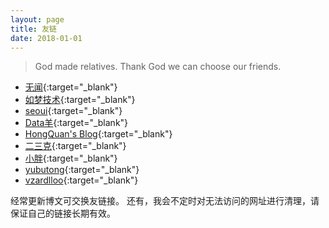 ```yaml
---
layout: page
title: 友链
date: 2018-01-01
---
```


> God made relatives. Thank God we can choose our friends.

* [无闻](https://wuwen.org){:target="_blank"}
* [如梦技术](http://www.dreamlu.net){:target="_blank"}
* [seoui](http://blog.seoui.com){:target="_blank"}
* [Data羊](http://www.datayang.com){:target="_blank"}
* [HongQuan's Blog](https://www.devtool.top){:target="_blank"}
* [二三克](https://blog.show){:target="_blank"}
* [小胖](http://www.ctrlcvs.com){:target="_blank"}
* [yubutong](http://yubutong.cn){:target="_blank"}
* [vzardlloo](https://vzardlloo.github.io){:target="_blank"}

经常更新博文可交换友链接。
还有，我会不定时对无法访问的网址进行清理，请保证自己的链接长期有效。